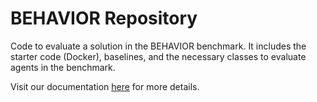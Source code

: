 # BEHAVIOR Repository
Code to evaluate a solution in the BEHAVIOR benchmark.
It includes the starter code (Docker), baselines, and the necessary classes to evaluate agents in the benchmark.

Visit our documentation [here](https://stanfordvl.github.io/behavior/) for more details.
